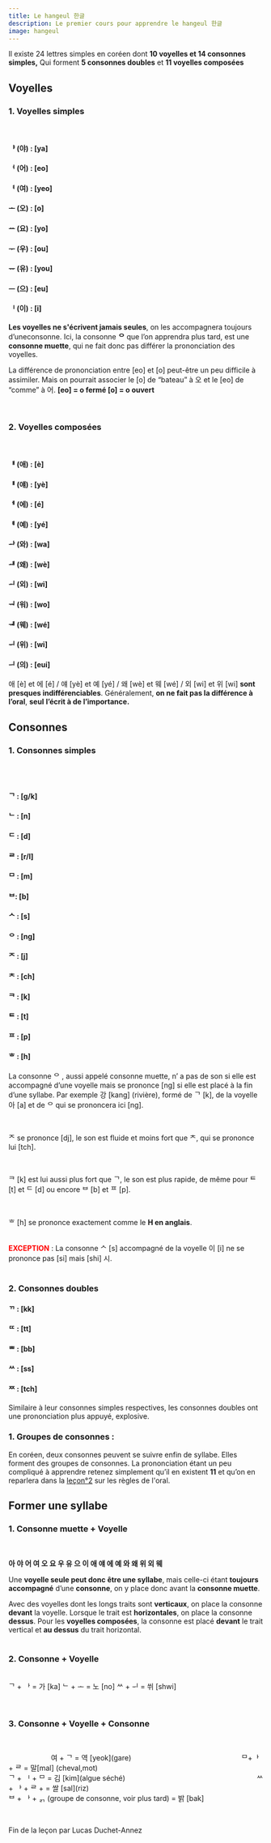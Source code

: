 ```yaml
---
title: Le hangeul 한글
description: Le premier cours pour apprendre le hangeul 한글
image: hangeul
---
```


Il existe 24 lettres simples en coréen dont **10 voyelles et 14 consonnes simples,** Qui forment **5 consonnes doubles** et **11 voyelles composées**



## Voyelles



<h3 class="is-size-6"><strong>1. Voyelles simples</strong></h3><br>

<h4 class="7"><strong>ᅣ (야) : [ya]</strong></h4>

<h4 class="7"><strong>ᅥ (어) : [eo]</strong></h4>

<h4 class="7"><strong>ᅧ (여) : [yeo]</strong></h4>

<h4 class="7"><strong>ᅩ (오) : [o]</strong></h4>

<h4 class="7"><strong>ᅭ (요) : [yo]</strong></h4>

<h4 class="7"><strong>ᅮ (우) : [ou]</strong></h4>

<h4 class="7"><strong>ᅲ (유) : [you]</strong></h4>

<h4 class="7"><strong>ᅳ (으) : [eu]</strong></h4>

<h4 class="7"><strong>ᅵ (이) : [i]</strong></h4>

**Les voyelles ne s'écrivent jamais seules**, on les accompagnera toujours d’uneconsonne. Ici, la consonne **ᄋ** que l’on apprendra plus tard, est une **consonne muette**, qui ne fait donc pas différer la prononciation des voyelles.

La différence de prononciation entre [eo] et [o] peut-être un peu difficile à assimiler. Mais on pourrait associer le [o] de “bateau” à 오 et le [eo] de “comme” à 어.  **[eo] = o fermé [o] = o ouvert** 

 <br>

<h3 class="is-size-6"><strong>2. Voyelles composées</strong></h3><br>

#### 	**ᅢ (애) : [è]**

#### 	**ᅤ (얘) : [yè]**

#### 	**ᅦ (에) : [é]**

#### 	**ᅨ (예) : [yé]**

#### 	**ᅪ (와) : [wa]**

#### 	**ᅫ (왜) : [wè]**

#### 	**ᅬ (외) : [wi]**

#### 	**ᅯ (워) : [wo]**

#### 	**ᅰ (웨) : [wé]**

#### 	**ᅱ (위) : [wi]**

#### 	**ᅴ (의) : [eui]**

애 [è] et 에 [é] / 얘 [yè] et 예 [yé] / 왜 [wè] et 웨 [wé] / 외 [wi] et 위 [wi] **sont presques indifférenciables**. Généralement, **on ne fait pas la différence à l’oral**, **seul** **l’écrit à de l’importance.**



## Consonnes

<h3 class="is-size-6"><strong>1. Consonnes simples</strong></h3><br><br>

#### 	**ᄀ : [g/k]**

#### 	**ᄂ : [n]**

#### 	**ᄃ : [d]**

#### 	**ᄅ : [r/l]**

#### 	**ᄆ : [m]**

#### 	**ᄇ: [b]**

#### 	**ᄉ : [s]**

#### 	**ᄋ : [ng]**

#### 	**ᄌ : [j]**

#### 	**ᄎ : [ch]**

#### 	**ᄏ : [k]**

#### 	**ᄐ : [t]**

#### 	**ᄑ : [p]**

#### 	**ᄒ : [h]**

La consonne ᄋ , aussi appelé consonne muette, n’ a pas de son si elle est accompagné d’une voyelle mais se prononce [ng] si elle est placé à la fin d’une syllabe. Par exemple 강 [kang] (rivière), formé de ᄀ [k], de la voyelle 아 [a] et de ᄋ qui se prononcera ici [ng].

<br>

ᄌ se prononce [dj], le son est fluide et moins fort que ᄎ,  qui se prononce lui [tch].

<br>

ᄏ [k] est lui aussi plus fort que ᄀ, le son est plus rapide, de même pour ᄐ [t] et ᄃ [d] ou encore ᄇ [b] et ᄑ [p].

<br>

ᄒ [h] se prononce exactement comme le **H en anglais**.<br><br>

<strong style="color: red;">EXCEPTION</strong> : La consonne ᄉ [s] accompagné de la voyelle 이 [i] ne se prononce pas [si] mais [shi] 시.<br><br>

<h3 class="is-size-6"><strong>2. Consonnes doubles</strong></h3>

<h4>ᄁ : [kk]</h4>

<h4>ᄄ : [tt]</h4>

<h4 style>ᄈ : [bb]</h4>

<h4>ᄊ : [ss]</h4>

<h4>ᄍ : [tch]</h4>

Similaire à leur consonnes simples respectives, les consonnes doubles ont une prononciation plus appuyé, explosive.

<h3 class="is-size-6"><strong>1. Groupes de consonnes :</strong></h3>

En coréen, deux consonnes peuvent se suivre enfin de syllabe. Elles forment des groupes de consonnes. La prononciation étant un peu compliqué à apprendre retenez simplement qu’il en existent **11** et qu’on en reparlera dans la <a href="http://localhost:3000/oral" target="_self">leçon°2<a> sur les règles de l'oral.

## Former une syllabe

<h3 class="is-size-6"><strong>1. Consonne muette + Voyelle</strong></h3> <br>



**아 야 어 여 오 요 우 유 으 이 애 얘 에 예 와 왜 위 외 웨** 

Une **voyelle seule peut donc être une syllabe**, mais celle-ci étant **toujours accompagné** d’une **consonne**, on y place donc avant la **consonne muette**.



Avec des voyelles dont les longs traits sont **verticaux**, on place la consonne **devant** la voyelle. Lorsque le trait est **horizontales**, on place la consonne **dessus**. Pour les **voyelles composées**, la consonne est placé **devant** le trait vertical et **au dessus** du trait horizontal. <br> <br>

<h3 class="is-size-6"><strong>2. Consonne + Voyelle</strong></h3>

<br>ᄀ + ᅡ = 가 [ka]                 ᄂ  +  ᅩ = 노 [no]              ᄊ + ᅱ =  쒸  [shwi]

<br>

<h3 class="is-size-6"><strong>3. Consonne + Voyelle + Consonne</strong></h3>

<br>

<p>&emsp;&emsp;&emsp;&emsp;&emsp;&emsp;여 + ᄀ = 역 [yeok](​gare​)&emsp;&emsp;&emsp;&emsp;&emsp;&emsp;&emsp;&emsp;&emsp;&emsp;&emsp;&emsp;&emsp;&emsp;&emsp;&thinsp;&thinsp;&thinsp;ᄆ+ᅡ + ᄅ = 말[mal] (​cheval,mot​)<br>ᄀ + ᅵ + ᄆ = 김 [kim](​algue séché​)&emsp;&emsp;&emsp;&emsp;&emsp;&emsp;&emsp;&emsp;&emsp;&emsp;&emsp;&emsp;&emsp;&emsp;&emsp;&emsp;&emsp;&thinsp;&thinsp;&nbsp;&nbsp;&nbsp;&thinsp;&thinsp;ᄊ + ᅡ + ᄅ + = 쌀 [sal](​riz​) <br>ᄇ + ᅡ + ᆰ (​groupe de consonne, voir plus tard) ​= 밝 [bak]</p>



 <p class="is-italic has-text-right has-text-weight-semibold">Fin de la leçon par Lucas Duchet-Annez</p>

